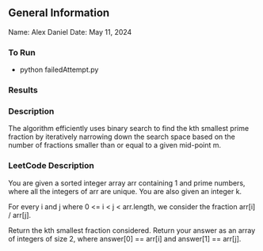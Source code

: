 ## General Information
Name: Alex Daniel
Date: May 11, 2024

### To Run
- python failedAttempt.py

### Results


### Description
The algorithm efficiently uses binary search to find the kth smallest prime fraction by iteratively narrowing down the search space based on the number of fractions smaller than or equal to a given mid-point m.

### LeetCode Description
You are given a sorted integer array arr containing 1 and prime numbers, where all the integers of arr are unique. You are also given an integer k.

For every i and j where 0 <= i < j < arr.length, we consider the fraction arr[i] / arr[j].

Return the kth smallest fraction considered. Return your answer as an array of integers of size 2, where answer[0] == arr[i] and answer[1] == arr[j].